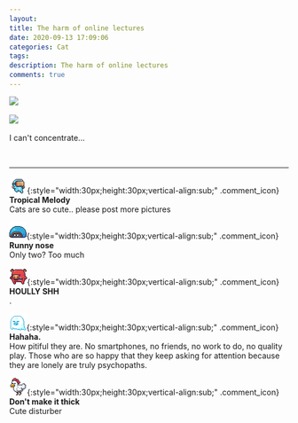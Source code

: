 ```yaml
---
layout: 
title: The harm of online lectures
date: 2020-09-13 17:09:06
categories: Cat
tags: 
description: The harm of online lectures
comments: true
---
```


![](https://blog.kakaocdn.net/dn/lo6Ao/btqIw0q1nTK/hDzMEzQtKBuK3Fl7jRLvlK/img.jpg)

![](https://blog.kakaocdn.net/dn/bTDGOL/btqIz4zrVrZ/KHoxEfrp3UGFBghFnNR730/img.jpg)

I can't concentrate...

​

* * *

![comment](/assets/character/goggle.png){:style="width:30px;height:30px;vertical-align:sub;" .comment_icon} **Tropical Melody**  
Cats are so cute.. please post more pictures   
  
![comment](/assets/character/turtle.png){:style="width:30px;height:30px;vertical-align:sub;" .comment_icon} **Runny nose**  
Only two? Too much  
  
![comment](/assets/character/pig.png){:style="width:30px;height:30px;vertical-align:sub;" .comment_icon} **HOULLY SHH**  
.   
  
![comment](/assets/character/ghost.png){:style="width:30px;height:30px;vertical-align:sub;" .comment_icon} **Hahaha.**  
How pitiful they are. No smartphones, no friends, no work to do, no quality play. Those who are so happy that they keep asking for attention because they are lonely are truly psychopaths.  
  
![comment](/assets/character/chicken.png){:style="width:30px;height:30px;vertical-align:sub;" .comment_icon} **Don't make it thick**  
Cute disturber   
  

